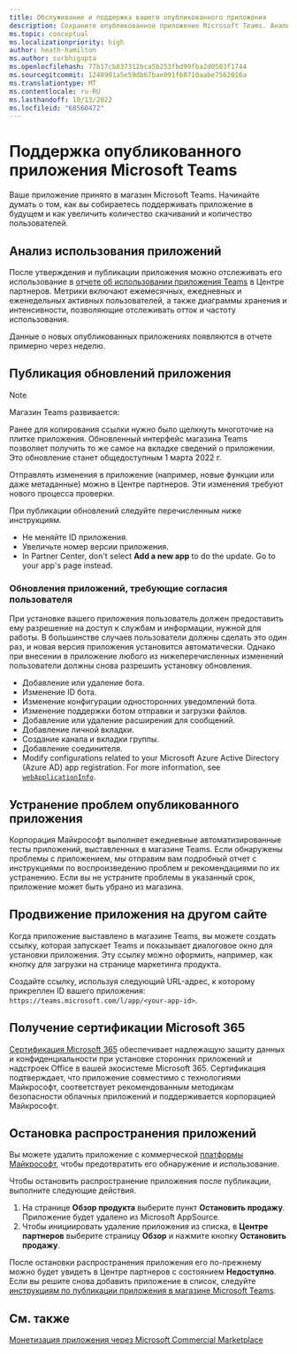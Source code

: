 ```yaml
---
title: Обслуживание и поддержка вашего опубликованного приложения
description: Сохраните опубликованное приложение Microsoft Teams. Анализ использования приложения, публикация обновлений, повышение уровня приложения, завершение сертификации Microsoft 365.
ms.topic: conceptual
ms.localizationpriority: high
author: heath-hamilton
ms.author: surbhigupta
ms.openlocfilehash: 77b17cb837312bca5b253fbd99fba2d0503f1744
ms.sourcegitcommit: 1248901a5e59db67bae091f60710aabe7562016a
ms.translationtype: MT
ms.contentlocale: ru-RU
ms.lasthandoff: 10/13/2022
ms.locfileid: "68560472"
---
```

# <a name="maintain-your-published-microsoft-teams-app"></a>Поддержка опубликованного приложения Microsoft Teams

Ваше приложение принято в магазин Microsoft Teams. Начинайте думать о том, как вы собираетесь поддерживать приложение в будущем и как увеличить количество скачиваний и количество пользователей.

## <a name="analyze-app-usage"></a>Анализ использования приложений

После утверждения и публикации приложения можно отслеживать его использование в [отчете об использовании приложения Teams](/office/dev/store/teams-apps-usage) в Центре партнеров. Метрики включают ежемесячных, ежедневных и еженедельных активных пользователей, а также диаграммы хранения и интенсивности, позволяющие отслеживать отток и частоту использования.

Данные о новых опубликованных приложениях появляются в отчете примерно через неделю.

## <a name="publish-updates-to-your-app"></a>Публикация обновлений приложения

> [!NOTE]
> Магазин Teams развивается:
>
> Ранее для копирования ссылки нужно было щелкнуть многоточие на плитке приложения. Обновленный интерфейс магазина Teams позволяет получить то же самое на вкладке сведений о приложении. Это обновление станет общедоступным 1 марта 2022 г.

Отправлять изменения в приложение (например, новые функции или даже метаданные) можно в Центре партнеров. Эти изменения требуют нового процесса проверки.

При публикации обновлений следуйте перечисленным ниже инструкциям.

* Не меняйте ID приложения.
* Увеличьте номер версии приложения.
* In Partner Center, don't select **Add a new app** to do the update. Go to your app's page instead.

### <a name="app-updates-requiring-user-consent"></a>Обновления приложений, требующие согласия пользователя

При установке вашего приложения пользователь должен предоставить ему разрешение на доступ к службам и информации, нужной для работы. В большинстве случаев пользователи должны сделать это один раз, и новая версия приложения установится автоматически.
Однако при внесении в приложение любого из нижеперечисленных изменений пользователи должны снова разрешить установку обновления.

* Добавление или удаление бота.
* Изменение ID бота.
* Изменение конфигурации односторонних уведомлений бота.
* Изменение поддержки ботом отправки и загрузки файлов.
* Добавление или удаление расширения для сообщений.
* Добавление личной вкладки.
* Создание канала и вкладки группы.
* Добавление соединителя.
* Modify configurations related to your Microsoft Azure Active Directory (Azure AD) app registration. For more information, see [`webApplicationInfo`](~/resources/schema/manifest-schema.md#webapplicationinfo).

## <a name="fix-issues-with-your-published-app"></a>Устранение проблем опубликованного приложения

Корпорация Майкрософт выполняет ежедневные автоматизированные тесты приложений, выставленных в магазине Teams. Если обнаружены проблемы с приложением, мы отправим вам подробный отчет с инструкциями по воспроизведению проблем и рекомендациями по их устранению. Если вы не устраните проблемы в указанный срок, приложение может быть убрано из магазина.

## <a name="promote-your-app-on-another-site"></a>Продвижение приложения на другом сайте

Когда приложение выставлено в магазине Teams, вы можете создать ссылку, которая запускает Teams и показывает диалоговое окно для установки приложения. Эту ссылку можно оформить, например, как кнопку для загрузки на странице маркетинга продукта.

Создайте ссылку, используя следующий URL-адрес, к которому прикреплен ID вашего приложения: `https://teams.microsoft.com/l/app/<your-app-id>`.

## <a name="complete-microsoft-365-certification"></a>Получение сертификации Microsoft 365

[Сертификация Microsoft 365](/microsoft-365-app-certification/docs/certification) обеспечивает надлежащую защиту данных и конфиденциальности при установке сторонних приложений и надстроек Office в вашей экосистеме Microsoft 365. Сертификация подтверждает, что приложение совместимо с технологиями Майкрософт, соответствует рекомендованным методикам безопасности облачных приложений и поддерживается корпорацией Майкрософт.

## <a name="stop-app-distribution"></a>Остановка распространения приложений

Вы можете удалить приложение с коммерческой [платформы Майкрософт](/azure/marketplace/overview), чтобы предотвратить его обнаружение и использование.

Чтобы остановить распространение приложения после публикации, выполните следующие действия.

1. На странице **Обзор продукта** выберите пункт **Остановить продажу**. Приложение будет удалено из Microsoft AppSource.
1. Чтобы инициировать удаление приложения из списка, в **Центре партнеров** выберите страницу **Обзор** и нажмите кнопку **Остановить продажу**.

После остановки распространения приложения его по-прежнему можно будет увидеть в Центре партнеров с состоянием **Недоступно**. Если вы решите снова добавить приложение в список, следуйте [инструкциям по публикации приложения в магазине Microsoft Teams](../publish.md).

## <a name="see-also"></a>См. также

[Монетизация приложения через Microsoft Commercial Marketplace](/office/dev/store/monetize-addins-through-microsoft-commercial-marketplace)
